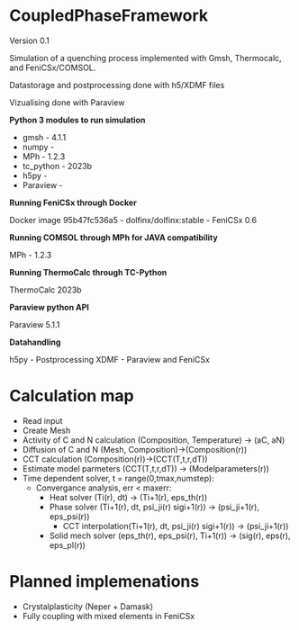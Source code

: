 # CoupledPhaseFramework
Version 0.1

Simulation of a quenching process implemented with Gmsh, Thermocalc, and FeniCSx/COMSOL.

Datastorage and postprocessing done with h5/XDMF files

Vizualising done with Paraview

**Python 3 modules to run simulation**
- gmsh - 4.1.1
- numpy -
- MPh - 1.2.3
- tc_python - 2023b
- h5py - 
- Paraview - 

**Running FeniCSx through Docker**

Docker image 95b47fc536a5 - dolfinx/dolfinx:stable - FeniCSx 0.6

**Running COMSOL through MPh for JAVA compatibility**

MPh - 1.2.3

**Running ThermoCalc through TC-Python**

ThermoCalc 2023b

**Paraview python API**

Paraview 5.1.1

**Datahandling**

h5py - Postprocessing
XDMF - Paraview and FeniCSx

# Calculation map
- Read input
- Create Mesh
- Activity of C and N calculation (Composition, Temperature) -> (aC, aN)
- Diffusion of C and N (Mesh, Composition)->(Composition(r))
- CCT calculation (Composition(r))->(CCT(T,t,r,dT))
- Estimate model parmeters (CCT(T,t,r,dT)) -> (Modelparameters(r))
- Time dependent solver, t = range(0,tmax,numstep):
  - Convergance analysis, err < maxerr:
    - Heat solver (Ti(r), dt) -> (Ti+1(r), eps_th(r))
    - Phase solver (Ti+1(r), dt, psi_ji(r) sigi+1(r)) -> (psi_ji+1(r), eps_psi(r))
      - CCT interpolation(Ti+1(r), dt, psi_ji(r) sigi+1(r)) -> (psi_ji+1(r))
    - Solid mech solver (eps_th(r), eps_psi(r), Ti+1(r)) -> (sig(r), eps(r), eps_pl(r))

# Planned implemenations
- Crystalplasticity (Neper + Damask)
- Fully coupling with mixed elements in FeniCSx
